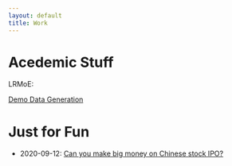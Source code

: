 ```yaml
---
layout: default
title: Work
---
```


# Acedemic Stuff

LRMoE:

[Demo Data Generation](./pages/LRMoE/Demo-1-DemoDataGeneration/DemoDataGeneration.html)

# Just for Fun

* 2020-09-12: [Can you make big money on Chinese stock IPO?](https://work.sparktseung.com/Chinese-IPO/)
